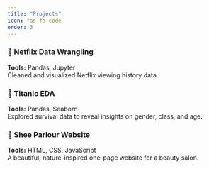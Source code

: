 ```yaml
---
title: "Projects"
icon: fas fa-code
order: 3
---
```


### 🎥 Netflix Data Wrangling  
**Tools:** Pandas, Jupyter  
Cleaned and visualized Netflix viewing history data.  

### 🚢 Titanic EDA  
**Tools:** Pandas, Seaborn  
Explored survival data to reveal insights on gender, class, and age.  

### 🌿 Shee Parlour Website  
**Tools:** HTML, CSS, JavaScript  
A beautiful, nature-inspired one-page website for a beauty salon.
